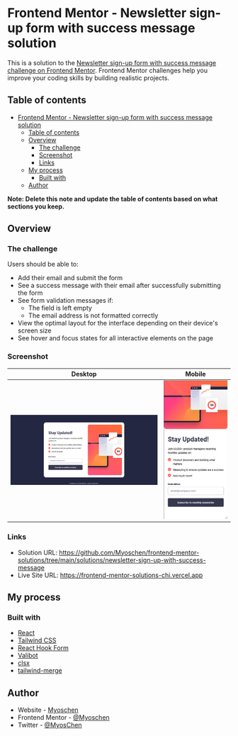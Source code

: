 # Frontend Mentor - Newsletter sign-up form with success message solution

This is a solution to the [Newsletter sign-up form with success message challenge on Frontend Mentor](https://www.frontendmentor.io/challenges/newsletter-signup-form-with-success-message-3FC1AZbNrv). Frontend Mentor challenges help you improve your coding skills by building realistic projects.

## Table of contents

- [Frontend Mentor - Newsletter sign-up form with success message solution](#frontend-mentor---newsletter-sign-up-form-with-success-message-solution)
  - [Table of contents](#table-of-contents)
  - [Overview](#overview)
    - [The challenge](#the-challenge)
    - [Screenshot](#screenshot)
    - [Links](#links)
  - [My process](#my-process)
    - [Built with](#built-with)
  - [Author](#author)

**Note: Delete this note and update the table of contents based on what sections you keep.**

## Overview

### The challenge

Users should be able to:

- Add their email and submit the form
- See a success message with their email after successfully submitting the form
- See form validation messages if:
  - The field is left empty
  - The email address is not formatted correctly
- View the optimal layout for the interface depending on their device's screen size
- See hover and focus states for all interactive elements on the page

### Screenshot

| Desktop                              | Mobile                             |
| ------------------------------------ | ---------------------------------- |
| ![desktop](./screenshot-desktop.png) | ![mobile](./screenshot-mobile.png) |

### Links

- Solution URL: <https://github.com/Myoschen/frontend-mentor-solutions/tree/main/solutions/newsletter-sign-up-with-success-message>
- Live Site URL: <https://frontend-mentor-solutions-chi.vercel.app>

## My process

### Built with

- [React](https://react.dev/)
- [Tailwind CSS](https://tailwindcss.com/)
- [React Hook Form](https://www.react-hook-form.com/)
- [Valibot](https://valibot.dev/)
- [clsx](https://github.com/lukeed/clsx)
- [tailwind-merge](https://github.com/dcastil/tailwind-merge)

## Author

- Website - [Myoschen](https://github.com/Myoschen)
- Frontend Mentor - [@Myoschen](https://www.frontendmentor.io/profile/Myoschen)
- Twitter - [@MyosChen](https://www.twitter.com/MyosChen)
